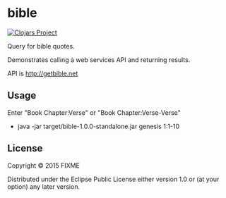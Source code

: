 # bible

[![Clojars Project](https://img.shields.io/clojars/v/com.bradlucas/bible.svg)](https://clojars.org/com.bradlucas/bible)

Query for bible quotes. 

Demonstrates calling a web services API and returning results.

API is http://getbible.net

## Usage

Enter "Book Chapter:Verse" or "Book Chapter:Verse-Verse"

- java -jar target/bible-1.0.0-standalone.jar genesis 1:1-10


## License

Copyright © 2015 FIXME

Distributed under the Eclipse Public License either version 1.0 or (at
your option) any later version.
